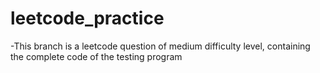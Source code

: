 # leetcode_practice
-This branch is a leetcode question of medium difficulty level, containing the complete code of the testing program
